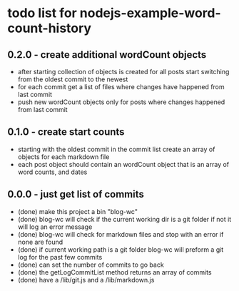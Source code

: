 # todo list for nodejs-example-word-count-history

## 0.2.0 - create additional wordCount objects
* after starting collection of objects is created for all posts start switching from the oldest commit to the newest
* for each commit get a list of files where changes have happened from last commit
* push new wordCount objects only for posts where changes happened from last commit

## 0.1.0 - create start counts
* starting with the oldest commit in the commit list create an array of objects for each markdown file
* each post object should contain an wordCount object that is an array of word counts, and dates

## 0.0.0 - just get list of commits
* (done) make this project a bin "blog-wc"
* (done) blog-wc will check if the current working dir is a git folder if not it will log an error message
* (done) blog-wc will check for markdown files and stop with an error if none are found
* (done) if current working path is a git folder blog-wc will preform a git log for the past few commits
* (done) can set the number of commits to go back
* (done) the getLogCommitList method returns an array of commits
* (done) have a /lib/git.js and a /lib/markdown.js